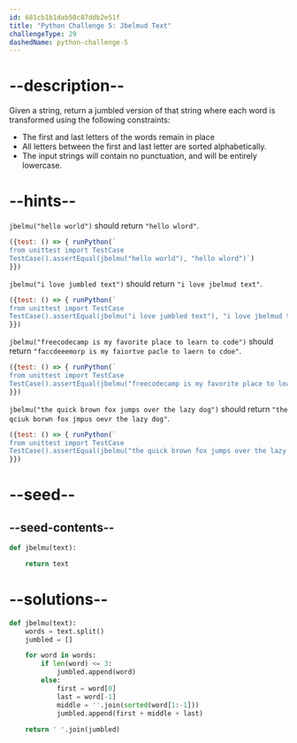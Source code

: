 ```yaml
---
id: 681cb1b1dab50c87ddb2e51f
title: "Python Challenge 5: Jbelmud Text"
challengeType: 29
dashedName: python-challenge-5
---
```


# --description--

Given a string, return a jumbled version of that string where each word is transformed using the following constraints:

- The first and last letters of the words remain in place
- All letters between the first and last letter are sorted alphabetically.
- The input strings will contain no punctuation, and will be entirely lowercase.

# --hints--

`jbelmu("hello world")` should return `"hello wlord"`.

```js
({test: () => { runPython(`
from unittest import TestCase
TestCase().assertEqual(jbelmu("hello world"), "hello wlord")`)
}})
```

`jbelmu("i love jumbled text")` should return `"i love jbelmud text"`.

```js
({test: () => { runPython(`
from unittest import TestCase
TestCase().assertEqual(jbelmu("i love jumbled text"), "i love jbelmud text")`)
}})
```

`jbelmu("freecodecamp is my favorite place to learn to code")` should return `"faccdeeemorp is my faiortve pacle to laern to cdoe"`.

```js
({test: () => { runPython(`
from unittest import TestCase
TestCase().assertEqual(jbelmu("freecodecamp is my favorite place to learn to code"), "faccdeeemorp is my faiortve pacle to laern to cdoe")`)
}})
```

`jbelmu("the quick brown fox jumps over the lazy dog")` should return `"the qciuk borwn fox jmpus oevr the lazy dog"`.

```js
({test: () => { runPython(`
from unittest import TestCase
TestCase().assertEqual(jbelmu("the quick brown fox jumps over the lazy dog"), "the qciuk borwn fox jmpus oevr the lazy dog")`)
}})
```

# --seed--

## --seed-contents--

```py
def jbelmu(text):

    return text
```

# --solutions--

```py
def jbelmu(text):
    words = text.split()
    jumbled = []

    for word in words:
        if len(word) <= 3:
            jumbled.append(word)
        else:
            first = word[0]
            last = word[-1]
            middle = ''.join(sorted(word[1:-1]))
            jumbled.append(first + middle + last)
    
    return ' '.join(jumbled)
```
